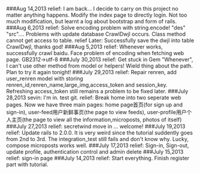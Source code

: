 ###Aug 14,2013
	relief: I am back... I decide to carry on this project no matter anything happens.  Modify the index page to directly login. Not too much modification, but learnt a log about bootstrap and form of rails.
###Aug 6,2013
	relief: Solve encoding problem with string.encode! "des" "src".... Problems with update database CrawlDwjl occurs. Class method cannot get access to table.
	relief Later: Successfully save the dwjl into table CrawlDwjl, thanks god!
###Aug 5,2013
	relief: Whenever works, successfully crawl baidu. Face problem of encoding when fetching web page. GB2312->utf-8
###July 30,2013
	relief: Get stuck in Gem "Whenever", I can't use other method from model or helpers! Wield thing about the path. Plan to try it again tonight!
###July 29,2013
	relief: Repair renren, add user_renren model with storing renren_id,renren_name,large_img,access_token and session_key. Refreshing access_token still remains a problem to be fixed later.
###July 28,2013
	sevin: I'm in. test git.
	relief: Break home into two seperate web pages. Now we have three main pages: home page首页(for sign up and sign-in), user-feed用户新鲜事页(the page to view feeds), user-profile用户个人主页(the page to view all the information,microposts, photos of itself)
###July 27,2013
	relief: secretwind move in ... welcome!
###July 19,2013
	relief: Update rails to 2.0.0. It is very weird since the tutorial suddently goes from 2nd to 3rd. The integration_test still fails and don't know why. Lucky, compose microposts works well. 
###July 17,2013 
	relief: Sign-in, Sign-out, update profile, authentication control and admin delete 
###July 15,2013
	relief: sign-in page
###July 14,2013 
 	relief: Start everything. Finish register part with tutorial. 
